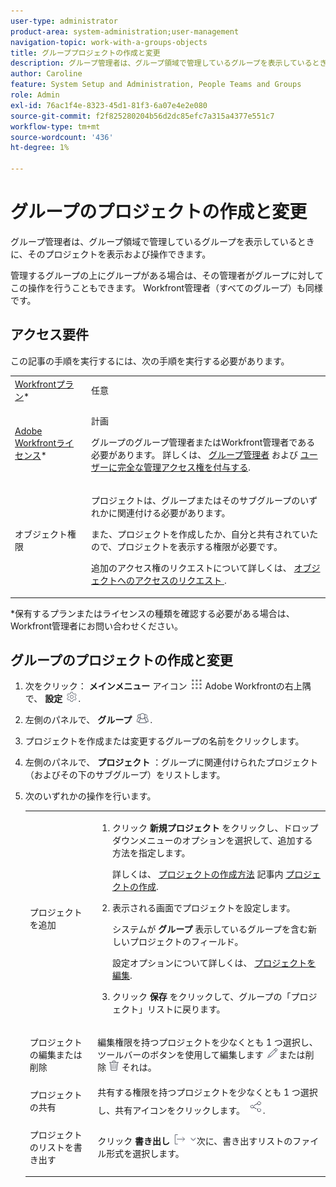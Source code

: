 ```yaml
---
user-type: administrator
product-area: system-administration;user-management
navigation-topic: work-with-a-groups-objects
title: グループプロジェクトの作成と変更
description: グループ管理者は、グループ領域で管理しているグループを表示しているときに、そのプロジェクトを表示および操作できます。
author: Caroline
feature: System Setup and Administration, People Teams and Groups
role: Admin
exl-id: 76ac1f4e-8323-45d1-81f3-6a07e4e2e080
source-git-commit: f2f825280204b56d2dc85efc7a315a4377e551c7
workflow-type: tm+mt
source-wordcount: '436'
ht-degree: 1%

---
```


# グループのプロジェクトの作成と変更

グループ管理者は、グループ領域で管理しているグループを表示しているときに、そのプロジェクトを表示および操作できます。

管理するグループの上にグループがある場合は、その管理者がグループに対してこの操作を行うこともできます。 Workfront管理者（すべてのグループ）も同様です。

## アクセス要件

この記事の手順を実行するには、次の手順を実行する必要があります。

<table style="table-layout:auto"> 
 <col> 
 <col> 
 <tbody> 
  <tr> 
   <td role="rowheader"><a href="https://www.workfront.com/plans" target="_blank">Workfrontプラン</a>*</td> 
   <td>任意</td> 
  </tr> 
  <tr> 
   <td role="rowheader"><a href="https://one.workfront.com/s/document-item?bundleId=the-new-workfront-experience&amp;topicId=Content%2FAdministration_and_Setup%2FAdd_users%2FAccess_levels_and_object_permissions%2Fwf-licenses.html&amp;_LANG=en" target="_blank">Adobe Workfrontライセンス</a>*</td> 
   <td> <p>計画 </p> <p>グループのグループ管理者またはWorkfront管理者である必要があります。 詳しくは、 <a href="../../../administration-and-setup/manage-groups/group-roles/group-administrators.md" class="MCXref xref">グループ管理者</a> および <a href="../../../administration-and-setup/add-users/configure-and-grant-access/grant-a-user-full-administrative-access.md" class="MCXref xref">ユーザーに完全な管理アクセス権を付与する</a>.</p> </td> 
  </tr> 
  <tr> 
   <td role="rowheader">オブジェクト権限</td> 
   <td> <p>プロジェクトは、グループまたはそのサブグループのいずれかに関連付ける必要があります。</p> <p>また、プロジェクトを作成したか、自分と共有されていたので、プロジェクトを表示する権限が必要です。</p> <p>追加のアクセス権のリクエストについて詳しくは、 <a href="../../../workfront-basics/grant-and-request-access-to-objects/request-access.md" class="MCXref xref">オブジェクトへのアクセスのリクエスト </a>.</p> </td> 
  </tr> 
 </tbody> 
</table>

&#42;保有するプランまたはライセンスの種類を確認する必要がある場合は、Workfront管理者にお問い合わせください。

## グループのプロジェクトの作成と変更

1. 次をクリック： **メインメニュー** アイコン ![](assets/main-menu-icon.png) Adobe Workfrontの右上隅で、 **設定** ![](assets/gear-icon-settings.png).

1. 左側のパネルで、 **グループ** ![](assets/groups-icon.png).

1. プロジェクトを作成または変更するグループの名前をクリックします。
1. 左側のパネルで、 **プロジェクト** ：グループに関連付けられたプロジェクト（およびその下のサブグループ）をリストします。
1. 次のいずれかの操作を行います。

   <table style="table-layout:auto"> 
    <col> 
    <col> 
    <tbody> 
     <tr> 
      <td role="rowheader">プロジェクトを追加</td> 
      <td> 
       <ol> 
        <li value="1"> <p>クリック <strong>新規プロジェクト</strong> をクリックし、ドロップダウンメニューのオプションを選択して、追加する方法を指定します。</p> <p>詳しくは、 <a href="../../../manage-work/projects/create-projects/create-project.md#ways-to-create-projects" class="MCXref xref">プロジェクトの作成方法</a> 記事内 <a href="../../../manage-work/projects/create-projects/create-project.md" class="MCXref xref">プロジェクトの作成</a>.</p> </li> 
        <li value="2"> <p>表示される画面でプロジェクトを設定します。 </p> <p>システムが <strong>グループ</strong> 表示しているグループを含む新しいプロジェクトのフィールド。</p> <p>設定オプションについて詳しくは、 <a href="../../../manage-work/projects/manage-projects/edit-projects.md" class="MCXref xref">プロジェクトを編集</a>.</p> </li> 
        <li value="3"> <p>クリック <strong>保存</strong> をクリックして、グループの「プロジェクト」リストに戻ります。</p> </li> 
       </ol> </td> 
     </tr> 
     <tr> 
      <td role="rowheader"> <p>プロジェクトの編集または削除</p> </td> 
      <td> <p>編集権限を持つプロジェクトを少なくとも 1 つ選択し、ツールバーのボタンを使用して編集します <img src="assets/edit-icon.png">または削除 <img src="assets/delete.png"> それは。</p> </td> 
     </tr> 
     <tr> 
      <td role="rowheader">プロジェクトの共有</td> 
      <td>共有する権限を持つプロジェクトを少なくとも 1 つ選択し、共有アイコンをクリックします。 <img src="assets/share-icon.png">.</td> 
     </tr> 
     <tr> 
      <td role="rowheader"> <p>プロジェクトのリストを書き出す</p> </td> 
      <td>クリック <strong>書き出し</strong> <img src="assets/export.png">次に、書き出すリストのファイル形式を選択します。</td> 
     </tr> 
    </tbody> 
   </table>
